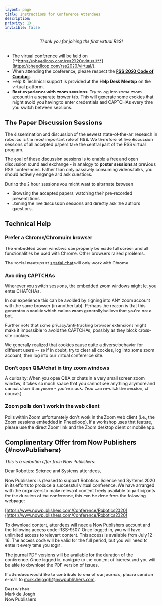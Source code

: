 ```yaml
---
layout: page
title: Instructions for Conference Attendees
description: 
priority: 10
invisible: false
---
```


<center><i>Thank you for joining the first virtual RSS!</i></center>

<br/>

* The virtual conference will be held on
[**https://pheedloop.com/rss2020/virtual/**](https://pheedloop.com/rss2020/virtual/).
* When attending the conference, please respect the
[**RSS 2020 Code of Conduct**](../codeOfConduct/).
* Help & Technical support is provided at the **Help Desk Meetup** on the virtual platform.
* **Best experience with zoom sessions**: Try to log into *some* zoom account in a separate brower tab. This will generate some cookies that might avoid you having to enter credentials and CAPTCHAs every time you switch between sessions.



## The Paper Discussion Sessions

The dissemination and discussion of the newest state-of-the-art
research in robotics is the most important role of RSS. We therefore
let live discussion sessions of all accepted papers take the central
part of the RSS virtual program.

The goal of these discussion sessions is to enable a free and open
discussion round and exchange - in analogy to **poster sessions** at
previous RSS conferences. Rather than only passively consuming videos/talks,
you should actively engange and ask questions.

During the 2 hour sessions you might want to alternate between
* Browsing the accepted papers, watching their pre-recorded presentations
* Joining the live discussion sessions and directly ask the authors questions.


## Technical Help

### Prefer a Chrome/Chromuim browser

The embedded zoom windows can properly be made full screen and all
functionalities be used with Chrome. Other browsers raised problems.

The social meetups at
[spatial chat](https://spatial.chat/s/RSS2020Hallway) will only work
with Chrome.

### Avoiding CAPTCHAs

Whenever you switch sessions, the embedded zoom windows might let you
enter CHATCHAs.

In our experience this can be avoided by signing into ANY zoom account
with the same browser (in another tab). Perhaps the reason is that
this generates a cookie which makes zoom generally believe that you're
not a bot.

Further note that some privacy/anti-tracking browser extensions might
make it impossible to avoid the CAPTCHAs, possibly as they block
cross-site cookies.

We generally realized that cookies cause quite a diverse behavior for
different users -- so if in doubt, try to clear all cookies, log into
some zoom account, then log into our virtual conference site.

### Don't open Q&A/chat in tiny zoom windows

A curiosity: When you open Q&A or chats in a very small screen zoom
window, it takes so much space that you cannot see anything anymore
and cannot close it anymore - you're stuck. (You can re-click the
session, of course.)

### Zoom polls don't work in the web client

Polls within Zoom unfortunately don't work in the Zoom web client 
(i.e., the Zoom sessions embedded in Pheedloop). If a workshop uses
that feature, please use the direct Zoom link and the Zoom desktop 
client or mobile app.


## Complimentary Offer from Now Publishers {#nowPublishers}

*This is a verbatim offer from Now Publishers:*

Dear Robotics: Science and Systems attendees,

Now Publishers is pleased to support Robotics: Science and Systems
2020 in its efforts to produce a successful virtual conference. We 
have arranged with the organizers to make relevant content freely 
available to participants for the duration of the conference, this can 
be done from the following webpage:

[https://www.nowpublishers.com/Conference/Robotics2020](https://www.nowpublishers.com/Conference/Robotics2020)

To download content, attendees will need a Now Publishers account and
the following access code: RSS-9507. Once logged in, you will have
unlimited access to relevant content. This access is available from
July 12 - 16. The access code will be valid for the full period, but
you will need to enter it every time you login.
  
The journal PDF versions will be available for the duration of the
conference. Once logged in, navigate to the content of interest and
you will be able to download the PDF version of issues.
  
If attendees would like to contribute to one of our journals, please
send an e-mail to mark.dejongh@nowpublishers.com.

Best wishes<br>
Mark de Jongh<br>
Now Publishers
